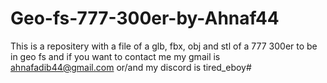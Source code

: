 # Geo-fs-777-300er-by-Ahnaf44
This is a repositery with a file of a glb, fbx, obj and stl of a 777 300er to be in geo fs and if you want to contact me my gmail is ahnafadib44@gmail.com 
or/and my discord is tired_eboy#
